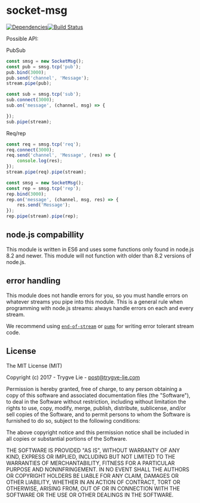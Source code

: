 # socket-msg

[![Dependencies](https://img.shields.io/david/trygve-lie/socket-msg.svg?style=flat-square)](https://david-dm.org/trygve-lie/socket-msg)[![Build Status](http://img.shields.io/travis/trygve-lie/socket-msg/master.svg?style=flat-square)](https://travis-ci.org/trygve-lie/socket-msg)

Possible API:

PubSub

```js
const smsg = new SocketMsg();
const pub = smsg.tcp('pub');
pub.bind(3000);
pub.send('channel', 'Message');
stream.pipe(pub);

const sub = smsg.tcp('sub');
sub.connect(3000);
sub.on('message', (channel, msg) => {

});
sub.pipe(stream);
```

Req/rep

```js
const req = smsg.tcp('req');
req.connect(3000);
req.send('channel', 'Message', (res) => {
    console.log(res);
});
stream.pipe(req).pipe(stream);

const smsg = new SocketMsg();
const rep = smsg.tcp('rep');
rep.bind(3000);
rep.on('message', (channel, msg, res) => {
    res.send('Message');
});
rep.pipe(stream).pipe(rep);

```



## node.js compabillity

This module is written in ES6 and uses some functions only found in node.js 8.2
and newer. This module will not function with older than 8.2 versions of node.js.



## error handling

This module does not handle errors for you, so you must handle errors on
whatever streams you pipe into this module. This is a general rule when
programming with node.js streams: always handle errors on each and every stream.

We recommend using [`end-of-stream`](https://npmjs.org/end-of-stream) or [`pump`](https://npmjs.org/pump)
for writing error tolerant stream code.



## License

The MIT License (MIT)

Copyright (c) 2017 - Trygve Lie - post@trygve-lie.com

Permission is hereby granted, free of charge, to any person obtaining a copy
of this software and associated documentation files (the "Software"), to deal
in the Software without restriction, including without limitation the rights
to use, copy, modify, merge, publish, distribute, sublicense, and/or sell
copies of the Software, and to permit persons to whom the Software is
furnished to do so, subject to the following conditions:

The above copyright notice and this permission notice shall be included in
all copies or substantial portions of the Software.

THE SOFTWARE IS PROVIDED "AS IS", WITHOUT WARRANTY OF ANY KIND, EXPRESS OR
IMPLIED, INCLUDING BUT NOT LIMITED TO THE WARRANTIES OF MERCHANTABILITY,
FITNESS FOR A PARTICULAR PURPOSE AND NONINFRINGEMENT. IN NO EVENT SHALL THE
AUTHORS OR COPYRIGHT HOLDERS BE LIABLE FOR ANY CLAIM, DAMAGES OR OTHER
LIABILITY, WHETHER IN AN ACTION OF CONTRACT, TORT OR OTHERWISE, ARISING FROM,
OUT OF OR IN CONNECTION WITH THE SOFTWARE OR THE USE OR OTHER DEALINGS IN
THE SOFTWARE.
